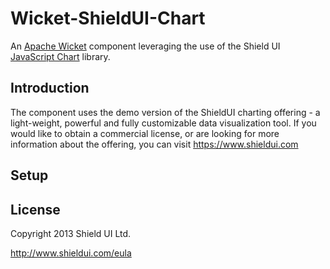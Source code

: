 Wicket-ShieldUI-Chart
=====================

An [Apache Wicket](http://wicket.apache.org) component leveraging the use of the Shield UI [JavaScript Chart](http://www.shieldui.com) library.

Introduction
------------
The component uses the demo version of the ShieldUI charting offering - a light-weight, powerful and fully customizable data visualization tool. 
If you would like to obtain a commercial license, or are looking for more information about the offering, you can visit https://www.shieldui.com

Setup
-----


License
-------
Copyright 2013 Shield UI Ltd.

http://www.shieldui.com/eula
